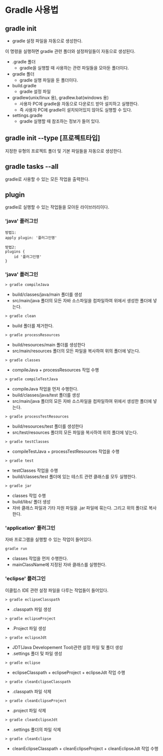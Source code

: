 # Gradle 사용법

## gradle init
- gradle 설정 파일을 자동으로 생성한다.

이 명령을 실행하면 gradle 관련 폴더와 설정파일들이 자동으로 생성된다.

- .gradle 폴더
  - gradle을 실행할 때 사용하는 관련 파일들을 모아둔 폴더이다.
- gradle 폴더
  - gradle 실행 파일을 둔 폴더이다.
- build.gradle
  - gradle 설정 파일
- gradlew(unix/linux 용), gradlew.bat(windows 용)
  - 사용자 PC에 gradle을 자동으로 다운로드 받아 설치하고 실행한다.
  - 즉 사용자 PC에 gradle이 설치되어있지 않아도 실행할 수 있다.
- settings.gradle
  - gradle 실행할 때 참조하는 정보가 들어 있다.
  
  
  
## gradle init --type [프로젝트타입]
지정한 유형의 프로젝트 폴더 및 기본 파일들을 자동으로 생성한다.

## gradle tasks --all
gradle로 사용할 수 있는 모든 작업을 출력한다.

## plugin
gradle로 실행할 수 있는 작업들을 모아둔 라이브러리이다.



### 'java' 플러그인
```
방법1:
apply plugin: '플러그인명'

방법2:
plugins {
    id '플러그인명'
}
```

### 'java' 플러그인
```
> gradle compileJava
```
- build/classes/java/main 폴더를 생성
- src/main/java 폴더의 모든 자바 소스파일을 컴파일하여 위에서 생성한 폴더에 넣는다.


```
> gradle clean
```
- build 폴더를 제거한다.

```
> gradle processResources
```
- build/resources/main 폴더를 생성한다
- src/main/resources 폴더의 모든 파일을 복사하여 위의 폴더에 넣는다.


```
> gradle classes
```
- compileJava + processResources 작업 수행

```
> gradle compileTestJava
```
- compileJava 작업을 먼저 수행한다.
- build/classes/java/test 폴더를 생성
- src/main/java 폴더의 모든 자바 소스파일을 컴파일하여 위에서 생성한 폴더에 넣는다.

```
> gradle processTestResources
```
- build/resources/test 폴더를 생성한다
- src/test/resources 폴더의 모든 파일을 복사하여 위의 폴더에 넣는다.

```
> gradle testClasses
```
- compileTestJava + processTestResources 작업을 수행

```
> gradle test
```
- testClasses 작업을 수행
- build/classes/test 폴더에 있는 테스트 관련 클래스를 모두 실행한다.

```
> gradle jar
```
- classes 작업 수행
- build/libs/ 폴더 생성
- 자바 클래스 파일과 기타 자원 파일을 .jar 파일에 묶는다. 그리고 위의 폴더로 복사한다.

### 'application' 플러그인
자바 프로그램을 실행할 수 있는 작업이 들어있다.

```
gradle run
```
- classes 작업을 먼저 수행한다.
- mainClassName에 지정된 자바 클래스를 실행한다.

### 'eclipse' 플러그인
이클립스 IDE 관련 설정 파일을 다루는 작업들이 들어있다.

```
> gradle eclipseClasspath
```
- .classpath 파일 생성

```
> gradle eclipseProject
```
- .Project 파일 생성

```
> gradle eclipseJdt
```
- JDT(Java Developement Tool)관련 설정 파일 및 폴더 생성
- .settings 폴더 및 파일 생성

```
> gradle eclipse
```
- eclipseClasspath + eclipseProject + eclipseJdt 작업 수행

```
> gradle cleanEclipseClasspath
```
- .classpath 파일 삭제

```
> gradle cleanEclipseProject
```
- .project 파일 삭제


```
> gradle cleanEclipseJdt
```
- .settings 폴더의 파일 삭제


```
> gradle cleanEclipse
```
- cleanEclipseClasspath + cleanEclipseProject + cleanEclipseJdt 작업 수행